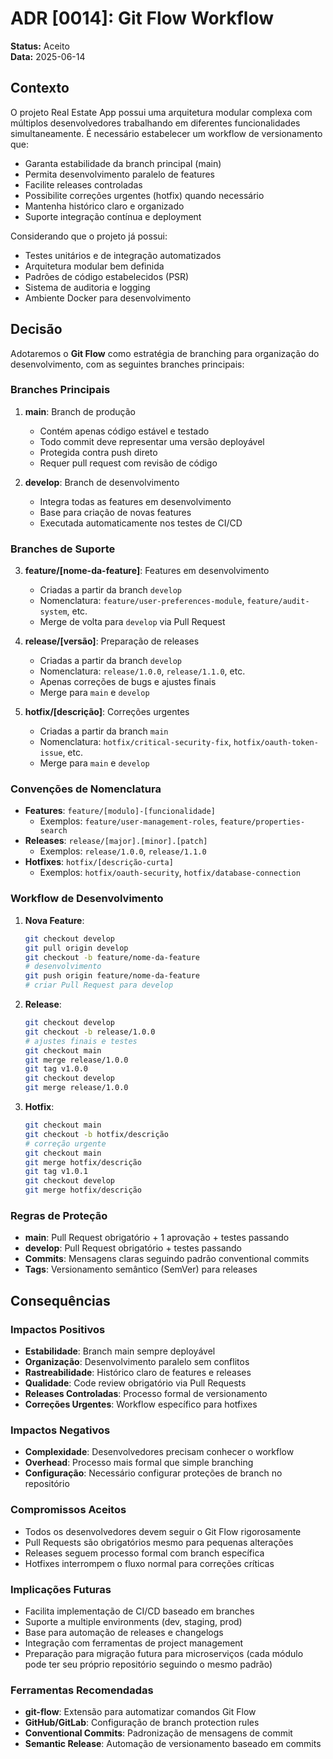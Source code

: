 # ADR [0014]: Git Flow Workflow

**Status:** Aceito  
**Data:** 2025-06-14

## Contexto

O projeto Real Estate App possui uma arquitetura modular complexa com múltiplos desenvolvedores trabalhando em diferentes funcionalidades simultaneamente. É necessário estabelecer um workflow de versionamento que:

- Garanta estabilidade da branch principal (main)
- Permita desenvolvimento paralelo de features
- Facilite releases controladas
- Possibilite correções urgentes (hotfix) quando necessário
- Mantenha histórico claro e organizado
- Suporte integração contínua e deployment

Considerando que o projeto já possui:
- Testes unitários e de integração automatizados
- Arquitetura modular bem definida
- Padrões de código estabelecidos (PSR)
- Sistema de auditoria e logging
- Ambiente Docker para desenvolvimento

## Decisão

Adotaremos o **Git Flow** como estratégia de branching para organização do desenvolvimento, com as seguintes branches principais:

### Branches Principais

1. **main**: Branch de produção
   - Contém apenas código estável e testado
   - Todo commit deve representar uma versão deployável
   - Protegida contra push direto
   - Requer pull request com revisão de código

2. **develop**: Branch de desenvolvimento
   - Integra todas as features em desenvolvimento
   - Base para criação de novas features
   - Executada automaticamente nos testes de CI/CD

### Branches de Suporte

3. **feature/[nome-da-feature]**: Features em desenvolvimento
   - Criadas a partir da branch `develop`
   - Nomenclatura: `feature/user-preferences-module`, `feature/audit-system`, etc.
   - Merge de volta para `develop` via Pull Request

4. **release/[versão]**: Preparação de releases
   - Criadas a partir da branch `develop`
   - Nomenclatura: `release/1.0.0`, `release/1.1.0`, etc.
   - Apenas correções de bugs e ajustes finais
   - Merge para `main` e `develop`

5. **hotfix/[descrição]**: Correções urgentes
   - Criadas a partir da branch `main`
   - Nomenclatura: `hotfix/critical-security-fix`, `hotfix/oauth-token-issue`, etc.
   - Merge para `main` e `develop`

### Convenções de Nomenclatura

- **Features**: `feature/[modulo]-[funcionalidade]`
  - Exemplos: `feature/user-management-roles`, `feature/properties-search`
- **Releases**: `release/[major].[minor].[patch]`
  - Exemplos: `release/1.0.0`, `release/1.1.0`
- **Hotfixes**: `hotfix/[descrição-curta]`
  - Exemplos: `hotfix/oauth-security`, `hotfix/database-connection`

### Workflow de Desenvolvimento

1. **Nova Feature**:
   ```bash
   git checkout develop
   git pull origin develop
   git checkout -b feature/nome-da-feature
   # desenvolvimento
   git push origin feature/nome-da-feature
   # criar Pull Request para develop
   ```

2. **Release**:
   ```bash
   git checkout develop
   git checkout -b release/1.0.0
   # ajustes finais e testes
   git checkout main
   git merge release/1.0.0
   git tag v1.0.0
   git checkout develop
   git merge release/1.0.0
   ```

3. **Hotfix**:
   ```bash
   git checkout main
   git checkout -b hotfix/descrição
   # correção urgente
   git checkout main
   git merge hotfix/descrição
   git tag v1.0.1
   git checkout develop
   git merge hotfix/descrição
   ```

### Regras de Proteção

- **main**: Pull Request obrigatório + 1 aprovação + testes passando
- **develop**: Pull Request obrigatório + testes passando
- **Commits**: Mensagens claras seguindo padrão conventional commits
- **Tags**: Versionamento semântico (SemVer) para releases

## Consequências

### Impactos Positivos

- **Estabilidade**: Branch main sempre deployável
- **Organização**: Desenvolvimento paralelo sem conflitos
- **Rastreabilidade**: Histórico claro de features e releases
- **Qualidade**: Code review obrigatório via Pull Requests
- **Releases Controladas**: Processo formal de versionamento
- **Correções Urgentes**: Workflow específico para hotfixes

### Impactos Negativos

- **Complexidade**: Desenvolvedores precisam conhecer o workflow
- **Overhead**: Processo mais formal que simple branching
- **Configuração**: Necessário configurar proteções de branch no repositório

### Compromissos Aceitos

- Todos os desenvolvedores devem seguir o Git Flow rigorosamente
- Pull Requests são obrigatórios mesmo para pequenas alterações
- Releases seguem processo formal com branch específica
- Hotfixes interrompem o fluxo normal para correções críticas

### Implicações Futuras

- Facilita implementação de CI/CD baseado em branches
- Suporte a multiple environments (dev, staging, prod)
- Base para automação de releases e changelogs
- Integração com ferramentas de project management
- Preparação para migração futura para microserviços (cada módulo pode ter seu próprio repositório seguindo o mesmo padrão)

### Ferramentas Recomendadas

- **git-flow**: Extensão para automatizar comandos Git Flow
- **GitHub/GitLab**: Configuração de branch protection rules
- **Conventional Commits**: Padronização de mensagens de commit
- **Semantic Release**: Automação de versionamento baseado em commits
